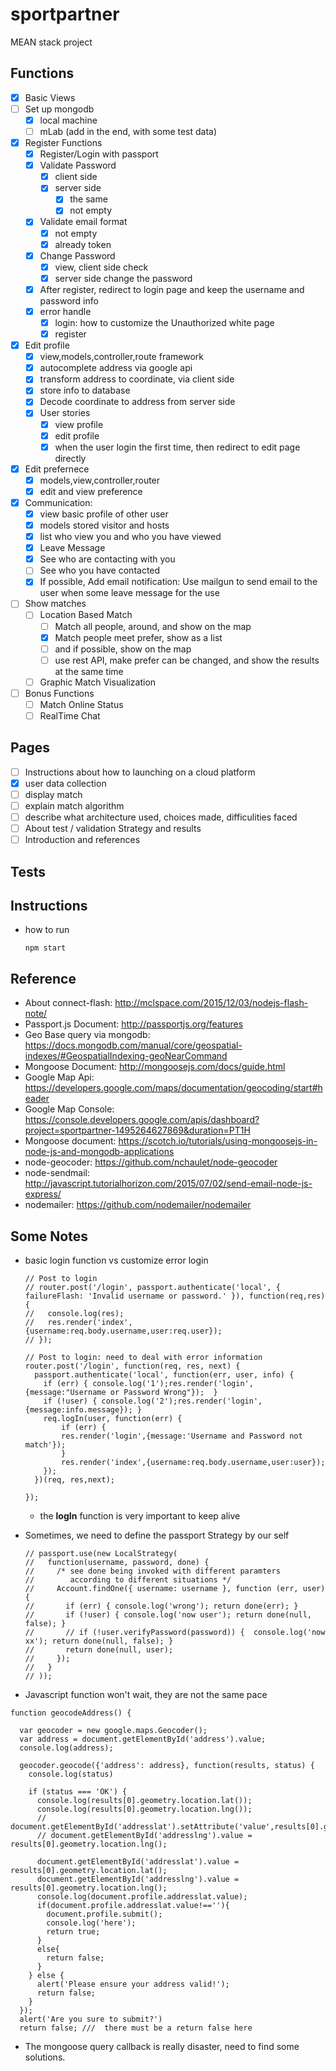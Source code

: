# sportpartner
MEAN stack project

## Functions
- [x] Basic Views
- [ ] Set up mongodb
  - [x] local machine
  - [ ] mLab (add in the end, with some test data)
- [x] Register Functions
  - [x] Register/Login with passport
  - [x] Validate Password
    - [x] client side
    - [x] server side
      - [x] the same
      - [x] not empty
  - [x] Validate email format
    - [x] not empty
    - [x] already token
  - [x] Change Password
    - [x] view, client side check
    - [x] server side change the password
  - [x] After register, redirect to login page and keep the username and password info
  - [x] error handle
    - [x] login: how to customize the Unauthorized white page
    - [x] register
- [x] Edit profile
  - [x] view,models,controller,route framework
  - [x] autocomplete address via google api
  - [x] transform address to coordinate, via client side
  - [x] store info to database
  - [x] Decode coordinate to address from server side
  - [x] User stories
    - [x] view profile
    - [x] edit profile
    - [x] when the user login the first time, then redirect to edit page directly
- [x] Edit prefernece
  - [x] models,view,controller,router
  - [x] edit and view preference
- [x] Communication:
  - [x] view basic profile of other user
  - [x] models stored visitor and hosts
  - [x] list who view you and who you have viewed
  - [x] Leave Message
  - [x] See who are contacting with you
  - [ ] See who you have contacted
  - [x] If possible, Add email notification: Use mailgun to send email to the user when some leave message for the use
- [ ] Show matches
  - [ ] Location Based Match
    - [ ] Match all people, around, and show on the map
    - [x] Match people meet prefer, show as a list
    - [ ] and if possible, show on the map
    - [ ] use rest API, make prefer can be changed, and show the results at the same time
  - [ ] Graphic Match Visualization
- [ ] Bonus Functions
  - [ ] Match Online Status
  - [ ] RealTime Chat
## Pages
  - [ ] Instructions about how to launching on a cloud platform
  - [x] user data collection
  - [ ] display match
  - [ ] explain match algorithm
  - [ ] describe what architecture used, choices made, difficulities faced
  - [ ] About test / validation Strategy and results
  - [ ] Introduction and references
## Tests

## Instructions
- how to run
  ```
  npm start
  ```

## Reference
- About connect-flash:
  http://mclspace.com/2015/12/03/nodejs-flash-note/
- Passport.js Document:
  http://passportjs.org/features
- Geo Base query via mongodb:
  https://docs.mongodb.com/manual/core/geospatial-indexes/#GeospatialIndexing-geoNearCommand
- Mongoose Document:
  http://mongoosejs.com/docs/guide.html
- Google Map Api:
  https://developers.google.com/maps/documentation/geocoding/start#header
- Google Map Console:
  https://console.developers.google.com/apis/dashboard?project=sportpartner-1495264627869&duration=PT1H
- Mongoose document:
  https://scotch.io/tutorials/using-mongoosejs-in-node-js-and-mongodb-applications
- node-geocoder:
  https://github.com/nchaulet/node-geocoder
- node-sendmail:  
  http://javascript.tutorialhorizon.com/2015/07/02/send-email-node-js-express/
- nodemailer:
  https://github.com/nodemailer/nodemailer
## Some Notes
- basic login function vs customize error login
  ```
  // Post to login
  // router.post('/login', passport.authenticate('local', { failureFlash: 'Invalid username or password.' }), function(req,res) {
  //   console.log(res);
  //   res.render('index',{username:req.body.username,user:req.user});
  // });
  ```
  ```
  // Post to login: need to deal with error information
  router.post('/login', function(req, res, next) {
    passport.authenticate('local', function(err, user, info) {
      if (err) { console.log('1');res.render('login',{message:"Username or Password Wrong"});  }
      if (!user) { console.log('2');res.render('login',{message:info.message}); }
      req.logIn(user, function(err) {
          if (err) {
          res.render('login',{message:'Username and Password not match'});
          }
          res.render('index',{username:req.body.username,user:user});
      });
    })(req, res,next);

  });
  ```
  - the **logIn** function is very important to keep alive

- Sometimes, we need to define the passport Strategy by our self
  ```
  // passport.use(new LocalStrategy(
  //   function(username, password, done) {
  //     /* see done being invoked with different paramters
  //        according to different situations */
  //     Account.findOne({ username: username }, function (err, user) {
  //       if (err) { console.log('wrong'); return done(err); }
  //       if (!user) { console.log('now user'); return done(null, false); }
  //       // if (!user.verifyPassword(password)) {  console.log('now xx'); return done(null, false); }
  //       return done(null, user);
  //     });
  //   }
  // ));
  ```
- Javascript function won't wait, they are not the same pace
```
function geocodeAddress() {

  var geocoder = new google.maps.Geocoder();
  var address = document.getElementById('address').value;
  console.log(address);

  geocoder.geocode({'address': address}, function(results, status) {
    console.log(status)

    if (status === 'OK') {
      console.log(results[0].geometry.location.lat());
      console.log(results[0].geometry.location.lng());
      // document.getElementById('addresslat').setAttribute('value',results[0].geometry.location.lat());
      // document.getElementById('addresslng').value = results[0].geometry.location.lng();

      document.getElementById('addresslat').value = results[0].geometry.location.lat();
      document.getElementById('addresslng').value = results[0].geometry.location.lng();
      console.log(document.profile.addresslat.value);
      if(document.profile.addresslat.value!==''){
        document.profile.submit();
        console.log('here');
        return true;
      }
      else{
        return false;
      }
    } else {
      alert('Please ensure your address valid!');
      return false;
    }
  });
  alert('Are you sure to submit?')
  return false; ///  there must be a return false here
  ```
- The mongoose query callback is really disaster, need to find some solutions.
